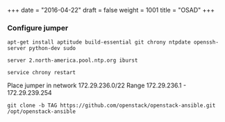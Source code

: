 +++
date = "2016-04-22"
draft = false
weight = 1001
title = "OSAD"
+++


### Configure jumper

`apt-get install aptitude build-essential git chrony ntpdate openssh-server python-dev sudo`

`server 2.north-america.pool.ntp.org iburst`

`service chrony restart`

Place jumper in network 172.29.236.0/22  Range 172.29.236.1 - 172.29.239.254

`git clone -b TAG https://github.com/openstack/openstack-ansible.git /opt/openstack-ansible`

